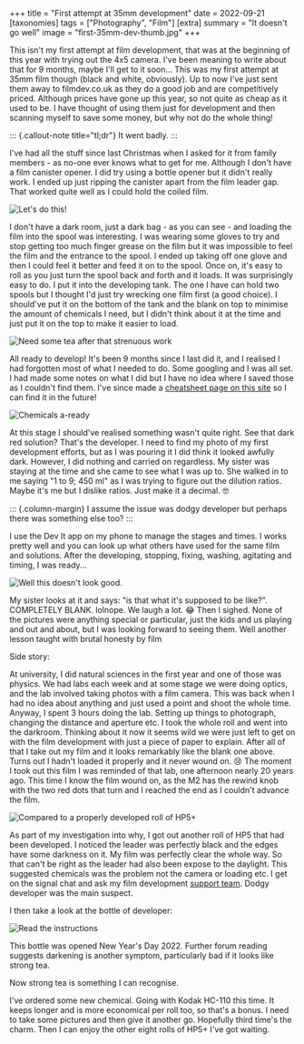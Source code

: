 +++
title =  "First attempt at 35mm development"
date =  2022-09-21
[taxonomies]
tags =  ["Photography", "Film"]
[extra]
summary =  "It doesn't go well"
image = "first-35mm-dev-thumb.jpg"
+++

This isn't my first attempt at film development, that was at the beginning of this year with trying out the 4x5 camera. I've been meaning to write about that for 9 months, maybe I'll get to it soon... This was my first attempt at 35mm film though (black and white, obviously). Up to now I've just sent them away to filmdev.co.uk as they do a good job and are competitively priced. Although prices have gone up this year, so not quite as cheap as it used to be. I have thought of using them just for development and then scanning myself to save some money, but why not do the whole thing!

::: {.callout-note title="tl;dr"}
It went badly.
:::

I've had all the stuff since last Christmas when I asked for it from family members - as no-one ever knows what to get for me. Although I don't have a film canister opener. I did try using a bottle opener but it didn't really work. I ended up just ripping the canister apart from the film leader gap. That worked quite well as I could hold the coiled film.

![Let's do this!](first-35mm-dev-1.jpg "Let's do this!")

I don't have a dark room, just a dark bag - as you can see - and loading the film into the spool was interesting. I was wearing some gloves to try and stop getting too much finger grease on the film but it was impossible to feel the film and the entrance to the spool. I ended up taking off one glove and then I could feel it better and feed it on to the spool. Once on, it's easy to roll as you just turn the spool back and forth and it loads. It was surprisingly easy to do. I put it into the developing tank. The one I have can hold two spools but I thought I'd just try wrecking one film first (a good choice). I should've put it on the bottom of the tank and the blank on top to minimise the amount of chemicals I need, but I didn't think about it at the time and just put it on the top to make it easier to load.

![Need some tea after that strenuous work](first-35mm-dev-thumb.jpg "Need some tea after that strenuous work")

All ready to develop! It's been 9 months since I last did it, and I realised I had forgotten most of what I needed to do. Some googling and I was all set. I had made some notes on what I did but I have no idea where I saved those as I couldn't find them. I've since made a [cheatsheet page on this site](/film) so I can find it in the future!

![Chemicals a-ready](first-35mm-dev-3.jpg "Chemicals a-ready")

At this stage I should've realised something wasn't quite right. See that dark red solution? That's the developer. I need to find my photo of my first development efforts, but as I was pouring it I did think it looked awfully dark. However, I did nothing and carried on regardless. My sister was staying at the time and she came to see what I was up to. She walked in to me saying "1 to 9; 450 ml" as I was trying to figure out the dilution ratios. Maybe it's me but I dislike ratios. Just make it a decimal. 🤓

::: {.column-margin}
I assume the issue was dodgy developer but perhaps there was something else too?
:::

I use the Dev It app on my phone to manage the stages and times. I works pretty well and you can look up what others have used for the same film and solutions. After the developing, stopping, fixing, washing, agitating and timing, I was ready...

![Well this doesn't look good.](first-35mm-dev-4.jpg "Well this doesn't look good.")

My sister looks at it and says: "is that what it's supposed to be like?". COMPLETELY BLANK. lolnope. We laugh a lot. 😂 Then I sighed. None of the pictures were anything special or particular, just the kids and us playing and out and about, but I was looking forward to seeing them. Well another lesson taught with brutal honesty by film

Side story:

At university, I did natural sciences in the first year and one of those was physics. We had labs each week and at some stage we were doing optics, and the lab involved taking photos with a film camera. This was back when I had no idea about anything and just used a point and shoot the whole time. Anyway, I spent 3 hours doing the lab. Setting up things to photograph, changing the distance and aperture etc. I took the whole roll and went into the darkroom. Thinking about it now it seems wild we were just left to get on with the film development with just a piece of paper to explain. After all of that I take out my film and it looks remarkably like the blank one above. Turns out I hadn't loaded it properly and it never wound on. 😢 The moment I took out this film I was reminded of that lab, one afternoon  nearly 20 years ago. This time I know the film wound on, as the M2 has the rewind knob with the two red dots that turn and I reached the end as I couldn't advance the film.

![Compared to a properly developed roll of HP5+](first-35mm-dev-5.jpg "Compared to a properly developed roll of HP5+")

As part of my investigation into why, I got out another roll of HP5 that had been developed. I noticed the leader was perfectly black and the edges have some darkness on it. My film was perfectly clear the whole way. So that can't be right as the leader had also been expose to the daylight. This suggested chemicals was the problem not the camera or loading etc. I get on the signal chat and ask my film development [support team](https://baty.net/). Dodgy developer was the main suspect.

I then take a look at the bottle of developer:

![Read the instructions](first-35mm-dev-6.jpg "Read the instructions")

This bottle was opened New Year's Day 2022. Further forum reading suggests darkening is another symptom, particularly bad if it looks like strong tea.

Now strong tea is something I can recognise.

I've ordered some new chemical. Going with Kodak HC-110 this time. It keeps longer and is more economical per roll too, so that's a bonus. I need to take some pictures and then give it another go. Hopefully third time's the charm. Then I can enjoy the other eight rolls of HP5+ I've got waiting.
